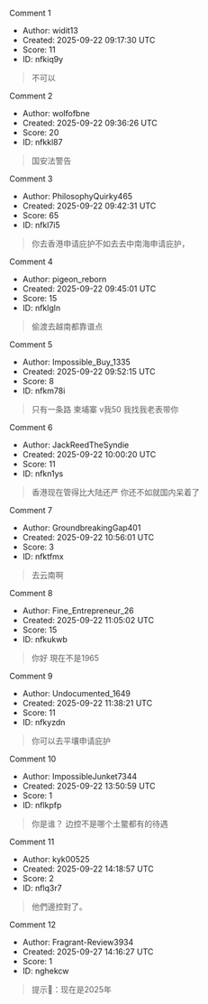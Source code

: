 Comment 1

- Author: widit13
- Created: 2025-09-22 09:17:30 UTC
- Score: 11
- ID: nfkiq9y

> 不可以

Comment 2

- Author: wolfofbne
- Created: 2025-09-22 09:36:26 UTC
- Score: 20
- ID: nfkkl87

> 国安法警告

Comment 3

- Author: PhilosophyQuirky465
- Created: 2025-09-22 09:42:31 UTC
- Score: 65
- ID: nfkl7i5

> 你去香港申请庇护不如去去中南海申请庇护，

Comment 4

- Author: pigeon_reborn
- Created: 2025-09-22 09:45:01 UTC
- Score: 15
- ID: nfklgln

> 偷渡去越南都靠谱点

Comment 5

- Author: Impossible_Buy_1335
- Created: 2025-09-22 09:52:15 UTC
- Score: 8
- ID: nfkm78i

> 只有一条路 柬埔寨 v我50 我找我老表带你

Comment 6

- Author: JackReedTheSyndie
- Created: 2025-09-22 10:00:20 UTC
- Score: 11
- ID: nfkn1ys

> 香港现在管得比大陆还严 你还不如就国内呆着了

Comment 7

- Author: GroundbreakingGap401
- Created: 2025-09-22 10:56:01 UTC
- Score: 3
- ID: nfktfmx

> 去云南啊

Comment 8

- Author: Fine_Entrepreneur_26
- Created: 2025-09-22 11:05:02 UTC
- Score: 15
- ID: nfkukwb

> 你好 現在不是1965

Comment 9

- Author: Undocumented_1649
- Created: 2025-09-22 11:38:21 UTC
- Score: 11
- ID: nfkyzdn

> 你可以去平壤申请庇护

Comment 10

- Author: ImpossibleJunket7344
- Created: 2025-09-22 13:50:59 UTC
- Score: 1
- ID: nflkpfp

> 你是谁？ 边控不是哪个土鳖都有的待遇

Comment 11

- Author: kyk00525
- Created: 2025-09-22 14:18:57 UTC
- Score: 2
- ID: nflq3r7

> 他們邊控對了。

Comment 12

- Author: Fragrant-Review3934
- Created: 2025-09-27 14:16:27 UTC
- Score: 1
- ID: nghekcw

> 提示🔔：现在是2025年
